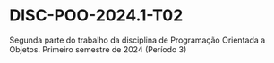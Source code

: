 # DISC-POO-2024.1-T02
Segunda parte do trabalho da disciplina de Programação Orientada a Objetos. Primeiro semestre de 2024 (Período 3)
